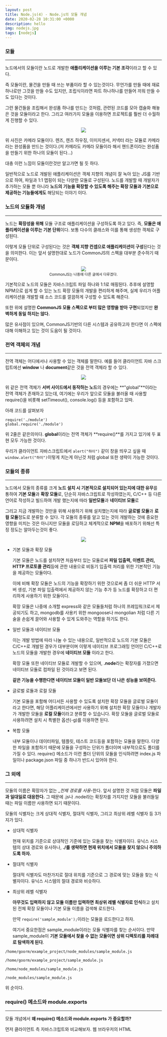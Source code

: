 ```yaml
---
layout: post
title: Node.js(4) - Node.js의 모듈 개념
date: 2020-02-28 10:31:00 +0000
description: hello
img: nodejs.jpg
tags: [nodejs]
---
```




### 모듈

---

노드에서의 모듈이란 노드로 개발한 **애플리케이션을 이루는 기본 조각**이라고 할 수 있다.

즉 모듈이란, 물건을 만들 때 쓰는 부품이라 할 수 있는것이다. 무언가를 만들 때에 재료 하나로만 그것을 만들 수도 있지만, 조립식이라면 파트 하나하나를 만들어 끼워 만들 수도 있다는 것이다.

그런 물건들을 조립해서 완성품 하나를 만드는 것처럼, 관련된 코드를 모아 캡슐화 해놓은 것을 모듈이라고 한다. 그리고 여러가지 모듈을 이용하면 프로젝트를 훨씬 더 수월하게 진행할 수 있다.

<center><img src="/assets/img/nodejs/2020-02-28-Node.js-공부(4)/1.png"></center>

위 사진은 카메라 모듈이다. 렌즈, 렌즈 하우징, 이미지센서, 커넥터 라는 모듈로 카메라라는 완성품을 만드는 것이다.(저 카메라도 카메라 모듈이라 해서 핸드폰이라는 완성품을 만들기 위한 하나의 모듈이 된다...)

대충 이런 느낌이 모듈이란것만 알고가면 될 듯 하다.

일반적으로 노드로 개발된 애플리케이션은 객체 지향의 개념이 잘 녹아 있는 JS를 기반으로 하여, 파일과 1:1 맵핑이 되는 다양한 모듈로 구성된다. 노드를 개발할 때 개발자가 추가하는 모듈 뿐 아니라 **노드의 기능을 확장할 수 있도록 해주는 확장 모듈과 기본으로 제공하는 기능들에게도** 해당되는 이야기 이다.

### 노드의 모듈화 개념

---

노드는 **확장성을 위해** 모듈 구조로 애플리케이션을 구성하도록 하고 있다. 즉, **모듈은 애플리케이션을 이루는 기본 단위**이다. 보통 다수의 클래스와 이를 통해 생성한 객체로 구성된다.

이렇게 모듈 단위로 구성된다는 것은 **객체 지향 컨셉으로 애플리케이션이 구성**된다는 것을 의미한다. 이는 앞서 설명한대로 노드가 CommonJS의 스펙을 대부분 준수하기 때문이다.

<center><img src="/assets/img/nodejs/2020-02-28-Node.js-공부(4)/2.png"></center>
<center><small>CommonJS는 나중에 다른 글에서 다루겠다.</small></center>

기본적으로 노드의 모듈은 자바스크립트 파일 하나와 1:1로 매핑된다. 추후에 설명할 NPM으로 쉽게 할 수 있는 노드 확장 모듈의 개발을 편리하게 해주며, 실제 우리가 어플리케이션을 개발할 떄 소스 코드를 깔끔하게 구성할 수 있도록 해준다.

또한 위에 설명한 **CommonJS 모듈 스펙으로 부터 많은 영향을 받아 구현**되었지만 **완벽하게 동일 하지는 않다.**

많은 유사점이 있으며, CommonJS기반의 다른 시스템과 공유하고자 한다면 이 스펙에 대해 이해하고 있는 것이 도움이 될 것이다.

### 전역 객체의 개념

---

전역 객체는 어디에서나 사용할 수 있는 객체를 말한다. 예를 들어 클라이언트 자바 스크립트에선 **window** 나 **document**같은 것을 전역 객체라 할 수 있다.

<center><img src="/assets/img/nodejs/2020-02-28-Node.js-공부(4)/3.png"></center>

위 같은 전역 객체가 **서버 사이드에서 동작하는 노드**의 경우에는 **"global"**이라는 전역 객체가 존재하고 있는데, 여기에는 우리가 앞으로 모듈을 불러올 때 사용할 require()을 비롯해 setTimeout(), console.log() 등을 포함하고 있따.

아래 코드를 살펴보자

    require('./module')
    global.require('./module')

위 2줄은 같은의미다. **global**이라는 전역 객체가 **require()**를 가지고 있기에 두 표현 모두 가능한 것이다.

우리가 클라이언트 자바스크립트에서 `alert("하이")` 같이 창을 띄우고 싶을 때 `window.alert("하이")`이렇게 치는게 아닌것 처럼 global 또한 생략이 가능한 것이다.

### 모듈의 종류

---

노드에서 모듈의 종류를 크게 **노드 설치 시 기본적으로 설치되어 있는지에 대한 유무**를 통하여 **기본 모듈**과 **확장 모듈**로, 단순히 자바스크립트로 작성하였는지, C/C++ 등 다른 언어로 작성하고 빌드하여 개발 했는지에 따라 **일반모듈**과 **네이티브 모듈**로

그리고 지금 개발하는 것만을 위해 사용하기 위해 설치했는지에 따라 **글로벌 모듈**과 **로컬 모듈**정도로 분류할 수 있다. 각 모듈의 종류를 알고 있는 것이 개발하는 것에 중요한 영향을 미치는 것은 아니지만 모듈을 로딩하고 체계적으로 **NPM**을 배포하기 위해선 특징 정도는 알아두는것이 좋다.

<center><img src="/assets/img/nodejs/2020-02-28-Node.js-공부(4)/4.png"></center>

- 기본 모듈과 확장 모듈

    기본 모듈은 노드를 설치하면 처음부터 있는 모듈로써 **파일 입출력, 이벤트 관리, HTTP 프로토콜 관리**등에 관한 내용으로 비동기 입출력 처리를 위한 기본적인 기능을 제공하는 모듈이다.

    이에 비해 확장 모듈은 노드의 기능을 확장하기 위한 것으로써 좀 더 쉬운 HTTP 서버 생성, 기본 파일 입출력에서 제공하지 않는 기능 추가 등 노드를 확장하고 더 편리하게 사용하기 위한 모듈이다.

    확장 모듈은 나중에 소개할 express와 같은 모듈들처럼 하나의 프레임워크로서 제공되기도 하고, mongodb를 사용키 위한 mongoose나 mongolian 처럼 다른 기술을 손쉽게 끌어와 사용할 수 있게 도와주는 역할을 하기도 한다.

- 일반 모듈과 네이티브 모듈

    이는 개발 방법에 따라 나눌 수 있는 내용으로, 일반적으로 노드의 기본 모듈은 C/C++로 개발된 경우가 대부분이며 이렇게 네이티브 프로그래밍 언어인 C/C++로 노드의 모듈을 개발한 경우에 **네이티브 모듈** 이라고 한다.

    확장 모듈 또한 네이티브 모듈로 개발할 수 있으며, **.node**라는 확장자를 가졌으면 네이티브 모듈로 컴파일 된 것이라고 보면 된다.

    **같은 기능을 수행한다면 네이티브 모듈이 일반 모듈보단 더 나은 성능을 보여준다.**

- 글로벌 로듈과 로컬 모듈

    기본 모듈을 포함해 어디서든 사용할 수 있도록 설치한 확장 모듈을 글로벌 모듈이라고 한다면, 해당 어플리케이션에서만 사용하기 위해 설치한 확장 모듈이나 개발자가 개발한 모듈을 **로컬 모듈**이라고 분류할 수 있습니다. 확장 모듈을 글로벌 모듈로 사용하려면 설치 시 특별한 옵션(-g)를 이용하면 된다.

- 복합 모듈

    내부 모듈이나 데이터파일, 템플릿, 테스트 코드등을 포함하는 모듈을 말한다. 다양한 파일을 포함하기 때문에 모듈을 구성하는 단위가 폴더이며 내부적으로도 폴더를 가질 수 있다. require() 메소드가 이런 폴더 단위의 모듈을 인식하려면 index.js 파일이나 package.json 파일 중 하나가 반드시 있어야 한다.

### 그 외에

---

모듈의 이름은 확장자가 없는 __전체 경로를 사용_-한다. 앞서 설명한 것 처럼 모듈은 **파일과 일대일로 대응한다.** 그 때문에 .js나 .node라는 확장자를 가지지만 모듈을 불러들일 때는 파일 이름만 사용하면 되기 때문이다.

모듈의 식별자는 크게 상대적 식별자, 절대적 식별자, 그리고 최상위 레벨 식별자 등 3가지가 있다.

- 상대적 식별자

    현재 위치를 기준으로 상대적인 기준에 있는 모듈을 찾는 식별자이다. 유닉스 시스템의 상대 경로와 유사하나, **./를 생략하면 현재 위치에서 모듈을 찾지 않으니 주의하도록 하자.**

- 절대적 식별자

    절대적 식별자도 마찬가지로 절대 위치를 기준으로 그 경로에 맞는 모듈을 찾는 식별자이다. 유닉스 시스템의 절대 경로와 비슷하다.

- 최상위 레벨 식별자

    **아무것도 입력하지 않고 모듈 이름만 입력하면 최상위 레벨 식별자로 인식**하고 설치된 전체 확장 모듈이나 기본 모듈 이름을 검색해 로드한다.

    만약 `require('sample_module');`이라는 모듈을 로드한다고 하자.

    여기서 중요한점은 sample_module이라는 모듈 식별자를 찾는 순서이다. 만약 sample_module이 **기본 모듈에서 찾을 수 없는 모듈이면** **상위 디렉토리를 차례대로 탐색하게 된다**.

`/home/goorm/example_project/node_modules/sample_module.js`

`/home/goorm/example_project/sample_module.js`

`/home/node_modules/sample_module.js`

`/node_modules/sample_module.js`

위 순이다.

### require() 메소드와 module.exports

---

모듈 개념에서 **왜 require() 메소드와 module.exports 가 중요할까?**

먼저 클라이언트 측 자바스크립트와 비교해보자. 웹 브라우저의 HTML <script> 태그로 필요한 JS를 연결하고 호출하게 되어있다.

    <html>
    	<body>
    		<sciprt src="goorm1.js"></script>
    	</body>
    </html>
    <!-- 예제는 구름EDU에서 가져왔다. -->

이렇게 HTML 스크립트로 명시된 JS 파일들은 웹브라우저에 의해 로딩되며 서로 참조하거나 호출한다.

**그런데 노드는 HTML을 사용하지 않는다.**

그래서 서로 다른 JS 끼리 참조하고 호출하는 방법이 필요하다. 여기서 등장하는게 바로 require(), module.exports이다.

require()메소드는 모듈 식별자인 module.exports를 이용해 모듈이 제공하는 함수나 객체 등을 반환한다. 만약 불러온 모듈이 다른 모듈이 있어야 한다면 그 모듈도 같이 로드하도록 되어있다.

이것이 **노드 모듈화에서 핵심**이다.

노드에서 하나의 JS 파일은 하나의 모듈이 될 수 있다. 이때 JS 파일 내부에 함수나 변수를 module.exports에 할당하면 외부에서 접근할 수 있다.
